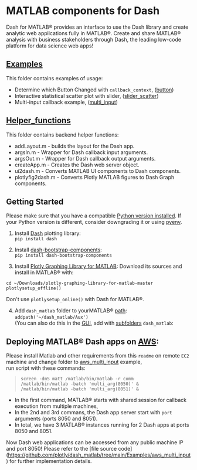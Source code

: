 # MATLAB components for Dash    

Dash for MATLAB® provides an interface to use the Dash library and create analytic web applications fully in MATLAB®. Create and share MATLAB® analysis with business stakeholders through Dash, the leading low-code platform for data science web apps!

## [Examples](https://github.com/plotly/dash_matlab/tree/main/Examples)

This folder contains examples of usage:
- Determine which Button Changed with `callback_context`, ([button](https://github.com/plotly/dash_matlab/tree/main/Examples/button))
- Interactive statistical scatter plot with slider, ([slider_scatter](https://github.com/plotly/dash_matlab/tree/main/Examples/slider_scatter))  
- Multi-input callback example, ([multi_input](https://github.com/plotly/dash_matlab/tree/main/Examples/multi_input))  

## [Helper_functions](https://github.com/plotly/dash_matlab/tree/main/helper_functions)

This folder contains backend helper functions:  
- addLayout.m - builds the layout for the Dash app.  
- argsIn.m - Wrapper for Dash callback input arguments.  
- argsOut.m - Wrapper for Dash callback output arguments.  
- createApp.m - Creates the Dash web server object.  
- ui2dash.m - Converts MATLAB UI components to Dash components.  
- plotlyfig2dash.m - Converts Plotly MATLAB figures to Dash Graph components.  

## Getting Started

Please make sure that you have a compatible [Python version installed](https://www.mathworks.com/content/dam/mathworks/mathworks-dot-com/support/sysreq/files/python-compatibility.pdf). If your Python version is different, consider downgrading it or using [pyenv]( https://github.com/pyenv/pyenv).

1. Install [Dash](https://github.com/plotly/dash) plotting library:  
`pip install dash`  

2. Install [dash-bootstrap-components](https://github.com/facultyai/dash-bootstrap-components):  
`pip install dash-bootstrap-components`

3. Install [Plotly Graphing Library for MATLAB](https://plotly.com/matlab/getting-started/):
Download its sources and install in MATLAB® with:  
```
cd ~/Downloads/plotly-graphing-library-for-matlab-master  
plotlysetup_offline()
```  
Don't use `plotlysetup_online()` with Dash for MATLAB®. 

4. Add `dash_matlab` folder to yourMATLAB® [path](https://www.mathworks.com/help/matlab/ref/addpath.html):  
`addpath('~/dash_matlab/Aux')`  
(You can also do this in the [GUI](https://ibb.co/HYgsPGL), add with [subfolders](https://ibb.co/tCgv3rC) `dash_matlab`:    

## Deploying MATLAB® Dash apps on [AWS](https://aws.amazon.com/console/):

Please install Matlab and other requirements from this `readme` on remote `EC2` machine and change folder to [aws_multi_input](https://github.com/plotly/dash_matlab/tree/main/Examples/aws_multi_input) example,  
run script with these commands:  

>`screen -dmS matt /matlab/bin/matlab -r comm`  
>`/matlab/bin/matlab -batch 'multi_arg(8050)' &`  
>`/matlab/bin/matlab -batch 'multi_arg(8051)' &` 

- In the first command, MATLAB® starts with shared session for callback execution from multiple machines,  
- In the 2nd and 3rd commans, the Dash app server start with `port` arguments (ports 8050 and 8051).  
- In total, we have 3 MATLAB® instances running for 2 Dash apps at ports 8050 and 8051.  

Now Dash web applications can be accessed from any public machine IP and port 8050! Please refer to the [file source code] (https://github.com/plotly/dash_matlab/tree/main/Examples/aws_multi_input) for further implementation details.
